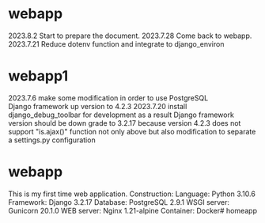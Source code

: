 # webapp
2023.8.2    Start to prepare the document.
2023.7.28   Come back to webapp.
2023.7.21   Reduce dotenv function and integrate to django_environ

# webapp1
2023.7.6 make some modification in order to use PostgreSQL  
    Django framework up version to 4.2.3
2023.7.20 install django_debug_toolbar for development
    as a result Django framework version should be down grade to 3.2.17
    because version 4.2.3 does not support "is.ajax()" function
    not only above but also modification to separate a settings.py configuration 

# webapp
This is my first time web application.
Construction:
Language: Python 3.10.6
Framework: Django 3.2.17
Database: PostgreSQL 2.9.1
WSGI server: Gunicorn 20.1.0
WEB server: Nginx 1.21-alpine
Container: Docker# homeapp